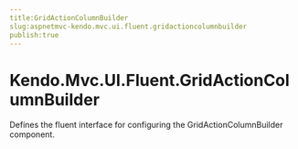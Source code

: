 ```yaml
---
title:GridActionColumnBuilder
slug:aspnetmvc-kendo.mvc.ui.fluent.gridactioncolumnbuilder
publish:true
---
```


# Kendo.Mvc.UI.Fluent.GridActionColumnBuilder

Defines the fluent interface for configuring the GridActionColumnBuilder component.